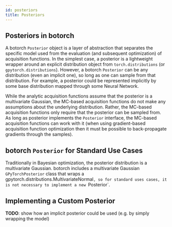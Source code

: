 ```yaml
---
id: posteriors
title: Posteriors
---
```



## Posteriors in botorch

A botorch `Posterior` object is a layer of abstraction that separates the specific model used from the evaluation (and subsequent optimization) of acquisition functions. In the simplest case, a posterior is a lightweight wrapper around an explicit distribution object from `torch.distributions` (or `gpytorch.distributions`). However, a botorch `Posterior` can be any distribution (even an implicit one), so long as one can sample from that distribution. For example, a posterior could be represented implicitly by some base distribution mapped through some Neural Network. 

While the analytic acquisition functions assume that the posterior is a multivariate Gaussian, the MC-based acquisition functions do not make any assumptions about the underlying distribution. Rather, the MC-based acquisition functions only require that the posterior can be sampled from. As long as posterior implements the `Posterior` interface, the MC-based acquisition functions can work with it (when using gradient-based acquisition function optimization then it must be possible to back-propagate gradients through the samples).

## botorch `Posterior` for Standard Use Cases

Traditionally in Bayesian optimization, the posterior distribution is a multivariate Gaussian. botorch includes a multivariate Gaussian `GPyTorchPosterior` class that wraps a gpytorch.distributions.MultivariateNormal`, so for standard uses cases, it is not necessary to implement a new `Posterior`.

## Implementing a Custom Posterior
**TODO**: show how an implicit posterior could be used (e.g. by simply wrapping the model)
